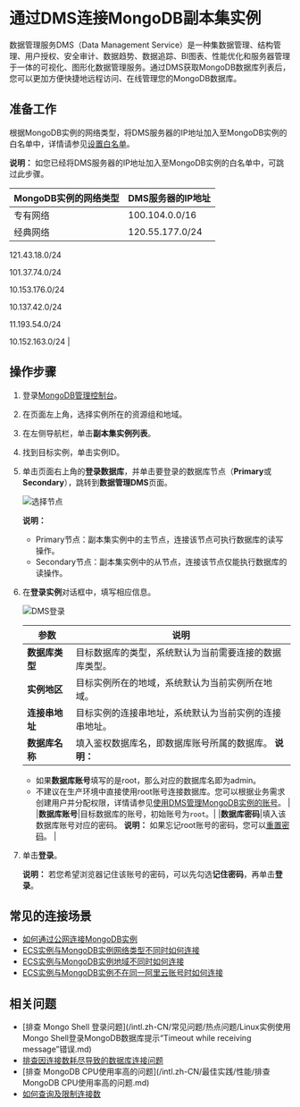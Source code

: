 # 通过DMS连接MongoDB副本集实例

数据管理服务DMS（Data Management Service）是一种集数据管理、结构管理、用户授权、安全审计、数据趋势、数据追踪、BI图表、性能优化和服务器管理于一体的可视化、图形化数据管理服务。通过DMS获取MongoDB数据库列表后，您可以更加方便快捷地远程访问、在线管理您的MongoDB数据库。

## 准备工作

根据MongoDB实例的网络类型，将DMS服务器的IP地址加入至MongoDB实例的白名单中，详情请参见[设置白名单](/intl.zh-CN/快速入门/设置白名单.md)。

**说明：** 如您已经将DMS服务器的IP地址加入至MongoDB实例的白名单中，可跳过此步骤。

|MongoDB实例的网络类型|DMS服务器的IP地址|
|:-------------|:----------|
|专有网络|100.104.0.0/16|
|经典网络|120.55.177.0/24

121.43.18.0/24

101.37.74.0/24

10.153.176.0/24

10.137.42.0/24

11.193.54.0/24

10.152.163.0/24 |

## 操作步骤

1.  登录[MongoDB管理控制台](https://mongodb.console.aliyun.com/)。

2.  在页面左上角，选择实例所在的资源组和地域。

3.  在左侧导航栏，单击**副本集实例列表**。

4.  找到目标实例，单击实例ID。

5.  单击页面右上角的**登录数据库**，并单击要登录的数据库节点（**Primary**或**Secondary**），跳转到**数据管理DMS**页面。

    ![选择节点](https://static-aliyun-doc.oss-accelerate.aliyuncs.com/assets/img/zh-CN/0594087951/p13329.png)

    **说明：**

    -   Primary节点：副本集实例中的主节点，连接该节点可执行数据库的读写操作。
    -   Secondary节点：副本集实例中的从节点，连接该节点仅能执行数据库的读操作。
6.  在**登录实例**对话框中，填写相应信息。

    ![DMS登录](https://static-aliyun-doc.oss-accelerate.aliyuncs.com/assets/img/zh-CN/7425715061/p181952.png)

    |参数|说明|
    |--|--|
    |**数据库类型**|目标数据库的类型，系统默认为当前需要连接的数据库类型。|
    |**实例地区**|目标实例所在的地域，系统默认为当前实例所在地域。|
    |**连接串地址**|目标实例的连接串地址，系统默认为当前实例的连接串地址。|
    |**数据库名称**|填入鉴权数据库名，即数据库账号所属的数据库。 **说明：**

    -   如果**数据库账号**填写的是root，那么对应的数据库名即为admin。
    -   不建议在生产环境中直接使用root账号连接数据库。您可以根据业务需求创建用户并分配权限，详情请参见[使用DMS管理MongoDB实例的账号](/intl.zh-CN/用户指南/账号管理/MongoDB数据库账号权限管理.md)。 |
    |**数据库账号**|目标数据库的账号，初始账号为`root`。|
    |**数据库密码**|填入该数据库账号对应的密码。 **说明：** 如果忘记root账号的密码，您可以[重置密码]()。 |

7.  单击**登录**。

    **说明：** 若您希望浏览器记住该账号的密码，可以先勾选**记住密码**，再单击**登录**。


## 常见的连接场景

-   [如何通过公网连接MongoDB实例](/intl.zh-CN/用户指南/连接实例/如何通过公网连接MongoDB实例.md)
-   [ECS实例与MongoDB实例网络类型不同时如何连接](/intl.zh-CN/用户指南/连接实例/ECS实例与MongoDB实例网络类型不同时如何连接.md)
-   [ECS实例与MongoDB实例地域不同时如何连接](/intl.zh-CN/用户指南/连接实例/ECS实例与MongoDB实例地域不同时如何连接.md)
-   [ECS实例与MongoDB实例不在同一阿里云账号时如何连接](/intl.zh-CN/用户指南/连接实例/ECS实例与MongoDB实例不在同一阿里云账号时如何连接.md)

## 相关问题

-   [排查 Mongo Shell 登录问题](/intl.zh-CN/常见问题/热点问题/Linux实例使用Mongo Shell登录MongoDB数据库提示“Timeout while receiving message”错误.md)
-   [排查因连接数耗尽导致的数据库连接问题](/intl.zh-CN/常见问题/热点问题/MongoDB实例连接数耗尽导致数据库连接失败.md)
-   [排查 MongoDB CPU使用率高的问题](/intl.zh-CN/最佳实践/性能/排查MongoDB CPU使用率高的问题.md)
-   [如何查询及限制连接数](/intl.zh-CN/常见问题/热点问题/如何查询及限制MongoDB实例的连接数.md)

